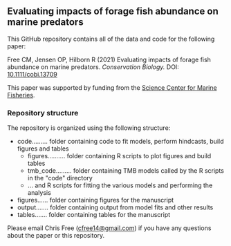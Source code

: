 
## Evaluating impacts of forage fish abundance on marine predators

This GitHub repository contains all of the data and code for the following paper:

Free CM, Jensen OP, Hilborn R (2021) Evaluating impacts of forage fish abundance on marine predators. _Conservation Biology._ DOI: [10.1111/cobi.13709](https://conbio.onlinelibrary.wiley.com/doi/10.1111/cobi.13709)

This paper was supported by funding from the [Science Center for Marine Fisheries](https://scemfis.org/).


### Repository structure

The repository is organized using the following structure:

* code......... folder containing code to fit models, perform hindcasts, build figures and tables
    + figures.......... folder containing R scripts to plot figures and build tables
    + tmb_code......... folder containing TMB models called by the R scripts in the "code" directory
    + ... and R scripts for fitting the various models and performing the analysis
* figures...... folder containing figures for the manuscript
* output....... folder containing output from model fits and other results
* tables....... folder containing tables for the manuscript

Please email Chris Free (cfree14@gmail.com) if you have any questions about the paper or this repository. 





